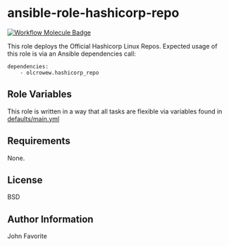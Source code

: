 # ansible-role-hashicorp-repo

[![Workflow Molecule Badge](https://github.com/OldCrowEW/ansible-role-hashicorp-repo/workflows/Molecule%20Test/badge.svg?event=push)](https://github.com/OldCrowEW/ansible-role-hashicorp-repo/actions?query=workflow%3AMolecule%20Test)


This role deploys the Official Hashicorp Linux Repos. Expected usage of this role is via an Ansible dependencies call:

    dependencies:
        - olcrowew.hashicorp_repo

## Role Variables
This role is written in a way that all tasks are flexible via variables found in [defaults/main.yml](https://github.com/OldCrowEW/ansible-role-hashicorp-repo/blob/master/defaults/main.yml)

## Requirements
None.

## License

BSD

## Author Information

John Favorite